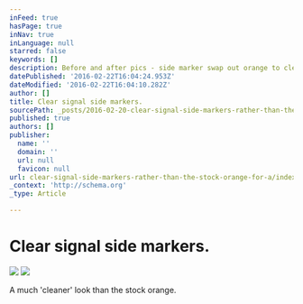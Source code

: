 ```yaml
---
inFeed: true
hasPage: true
inNav: true
inLanguage: null
starred: false
keywords: []
description: Before and after pics - side marker swap out orange to clear
datePublished: '2016-02-22T16:04:24.953Z'
dateModified: '2016-02-22T16:04:10.282Z'
author: []
title: Clear signal side markers.
sourcePath: _posts/2016-02-20-clear-signal-side-markers-rather-than-the-stock-orange-for-a.md
published: true
authors: []
publisher:
  name: ''
  domain: ''
  url: null
  favicon: null
url: clear-signal-side-markers-rather-than-the-stock-orange-for-a/index.html
_context: 'http://schema.org'
_type: Article

---
```

# Clear signal side markers.
![](https://the-grid-user-content.s3-us-west-2.amazonaws.com/c7b0d797-e270-452d-b019-b1ef511ddd8d.png)
![](https://the-grid-user-content.s3-us-west-2.amazonaws.com/84e8852a-2404-4cbf-badf-bfacb43fd4e6.png)

A much 'cleaner' look than the stock orange.